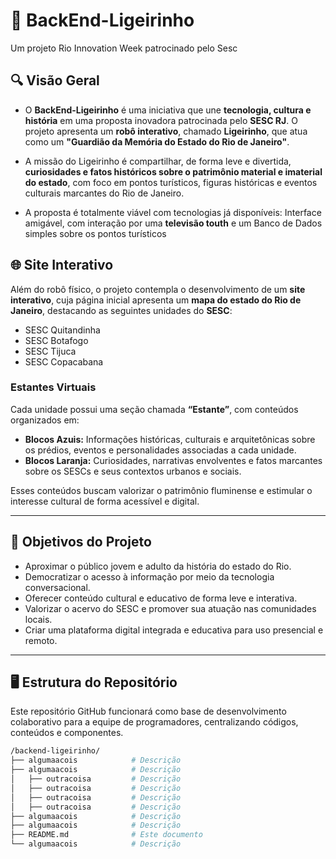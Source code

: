 # 🤖 BackEnd-Ligeirinho
Um projeto Rio Innovation Week patrocinado pelo Sesc

## 🔍 Visão Geral
- O **BackEnd-Ligeirinho** é uma iniciativa que une **tecnologia, cultura e história** em uma proposta inovadora patrocinada pelo **SESC RJ**. O projeto apresenta um **robô interativo**, chamado **Ligeirinho**, que atua como um **"Guardião da Memória do Estado do Rio de Janeiro"**.

  
- A missão do Ligeirinho é compartilhar, de forma leve e divertida, **curiosidades e fatos históricos sobre o patrimônio material e imaterial do estado**, com foco em pontos turísticos, figuras históricas e eventos culturais marcantes do Rio de Janeiro.

  
- A proposta é totalmente viável com tecnologias já disponíveis: Interface amigável, com interação por uma **televisão touth** e um Banco de Dados simples sobre os pontos turísticos

## 🌐 Site Interativo

Além do robô físico, o projeto contempla o desenvolvimento de um **site interativo**, cuja página inicial apresenta um **mapa do estado do Rio de Janeiro**, destacando as seguintes unidades do **SESC**:

- SESC Quitandinha  
- SESC Botafogo  
- SESC Tijuca  
- SESC Copacabana  

### Estantes Virtuais

Cada unidade possui uma seção chamada **“Estante”**, com conteúdos organizados em:

- **Blocos Azuis:** Informações históricas, culturais e arquitetônicas sobre os prédios, eventos e personalidades associadas a cada unidade.
- **Blocos Laranja:** Curiosidades, narrativas envolventes e fatos marcantes sobre os SESCs e seus contextos urbanos e sociais.

Esses conteúdos buscam valorizar o patrimônio fluminense e estimular o interesse cultural de forma acessível e digital.

---

## 🧭 Objetivos do Projeto

- Aproximar o público jovem e adulto da história do estado do Rio.
- Democratizar o acesso à informação por meio da tecnologia conversacional.
- Oferecer conteúdo cultural e educativo de forma leve e interativa.
- Valorizar o acervo do SESC e promover sua atuação nas comunidades locais.
- Criar uma plataforma digital integrada e educativa para uso presencial e remoto.

---

## 🖥️ Estrutura do Repositório

Este repositório GitHub funcionará como base de desenvolvimento colaborativo para a equipe de programadores, centralizando códigos, conteúdos e componentes.

```bash
/backend-ligeirinho/
├── algumaacois            # Descrição
├── algumaacois            # Descrição
│   ├── outracoisa         # Descrição
│   ├── outracoisa         # Descrição
│   ├── outracoisa         # Descrição
│   ├── outracoisa         # Descrição
├── algumaacois            # Descrição
├── algumaacois            # Descrição
├── README.md              # Este documento
└── algumaacois            # Descrição

